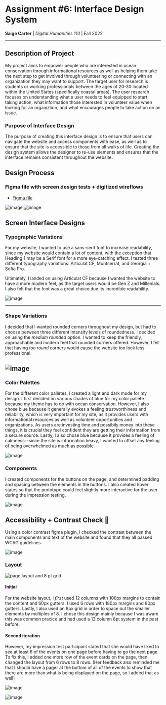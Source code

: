 # Assignment #6: Interface Design System

**Saige Carter** | *Digital Humanities 110* | Fall 2022

---

## Description of Project

My project aims to empower people who are interested in ocean conservation through informational resources as well as helping them take the next step to get involved through volunteering or connecting with an organization they may want to support. The target user for research is students or working professionals between the ages of 20-30 located within the United States (specifically coastal areas). The user research focuses on understanding what a user needs to feel equipped to start taking action, what information those interested in volunteer value when looking for an organiztion, and what encourages people to take action on an issue. 

### Purpose of Interface Design

The purpose of creating this interface design is to ensure that users can navigate the website and access components with ease, as well as to ensure that the site is accessible to those from all walks of life. Creating the design system allows the designer to re-use elements and ensures that the interface remains consistent throughout the website.


## Design Process


### Figma file with screen design tests + digitized wireflows

- [Figma file](https://www.figma.com/file/5NoGqaNDHa1VeuJeQk0gkR/DH110---assignment-6?node-id=0%3A1)

![image](https://user-images.githubusercontent.com/114601961/201454310-78ce75bc-6ea0-4122-8335-4fcf7819bb95.png)
![image](https://user-images.githubusercontent.com/114601961/201454316-67110adf-89dd-4e03-871d-414fa238b954.png)


## Screen Interface Designs 

### Typographic Variations

For my website, I wanted to use a sans-serif font to increase readability, since my website would contain a lot of content, with the exception that Heading 1 may be a Serif font for a more eye-catching effect. I tested three different typography variations: Articulat CF, Montserrat, and Georgia + Sofia Pro.

Ultimately, I landed on using Articulat CF because I wanted the website to have a more modern feel, as the target users would be Gen Z and Millenials. I also felt that the font was a great choice due its incredible readability.

![image](https://user-images.githubusercontent.com/114601961/200879341-d9325ec9-dbda-4538-9d41-169d27eda17b.png)

---

### Shape Variations

I decided that I wanted rounded corners throughout my design, but had to choose between three different intensity levels of roundedness. I decided on using the *medium rounded* option. I wanted to keep the friendly, approachable and modern feel that rounded corners offered. However, I felt that having *too round* corners would cause the website too look less professional.

![image](https://user-images.githubusercontent.com/114601961/201454461-7dab15d1-1fb3-49bb-a559-1e49f97848d6.png)
---

### Color Palettes

For the different color palletes, I created a light and dark mode for my design. I first decided on various shades of blue for my color pallete because my theme has to do with ocean conservation. However, I also chose blue because it generally evokes a feeling trustworthiness and reliability, which is very important for my site, as it provides users with informational resources as well as volunteer opportunities and organizations. As users are investing time and possibily money into these things, it is crucial they feel confident they are getting their information from a secure source. Lastly, I also chose blue because it provides a feeling of calmness--since the site is information heavy, I wanted to offset any feeling of being overwhelmed as much as possible. 

![image](https://user-images.githubusercontent.com/114601961/201456073-ddd1d9eb-a3af-4bda-93a8-a726b8124ec5.png)

### Components

I created components for the buttons on the page, and determined padding and spacing between the elements in the buttons. I also created hover states so that the prototype could feel slightly more interactive for the user during the impression testing.

![image](https://user-images.githubusercontent.com/114601961/201456221-3f85ecfc-247c-41f6-ba9f-fae92d50fc9a.png)

## Accessibility + Contrast Check 📐
Using a color contrast figma plugin, I checked the contrast between the main components and text of the website and found that they all passed WCAG guidelines.

![image](https://user-images.githubusercontent.com/114601961/201455883-4371d24e-3dc2-412a-bd58-57376288be8b.png)

### Layout

![page layout and 8 pt grid](https://user-images.githubusercontent.com/114601961/200874306-69bb0add-c720-472a-b537-daf66794a726.png)

#### Initial 

For the website layout, I *first* used 12 columns with 100px margins to contain the content and 60px gutters. I used 6 rows with 180px margins and 80px gutters. Lastly, I also used an 8px grid in order to space out the smaller elements by multiples of 8. I chose this design mainly because I was aware this was common pracice and had used a 12 column 8pt system in the past before.

#### Second iteration

However, my impression test participant stated that she would have liked to see at least 6 of the events on one page before having to go the next page. To fix this, I added one more row of the event cards on the page, then changed the layout from 6 rows to 8 rows. (Her feedback also reminded me that I should have a pager at the bottom of all of the events to show that there are more than what is being displayed on the page, so I added that as well) 

![image](https://user-images.githubusercontent.com/114601961/201457186-9b629bd1-90d2-4811-b3b1-765e7f69ac67.png) 

![image](https://user-images.githubusercontent.com/114601961/201457211-25e20aa9-c82b-4d31-bfdf-197db683a85b.png)



